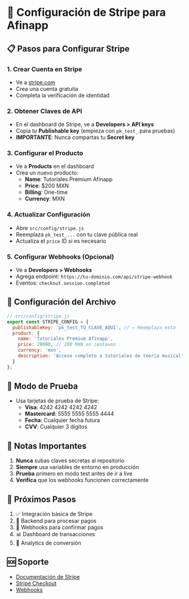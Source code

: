 # 🚀 Configuración de Stripe para Afinapp

## 📋 Pasos para Configurar Stripe

### 1. Crear Cuenta en Stripe
- Ve a [stripe.com](https://stripe.com)
- Crea una cuenta gratuita
- Completa la verificación de identidad

### 2. Obtener Claves de API
- En el dashboard de Stripe, ve a **Developers > API keys**
- Copia tu **Publishable key** (empieza con `pk_test_` para pruebas)
- **IMPORTANTE**: Nunca compartas tu **Secret key**

### 3. Configurar el Producto
- Ve a **Products** en el dashboard
- Crea un nuevo producto:
  - **Name**: Tutoriales Premium Afinapp
  - **Price**: $200 MXN
  - **Billing**: One-time
  - **Currency**: MXN

### 4. Actualizar Configuración
- Abre `src/config/stripe.js`
- Reemplaza `pk_test_...` con tu clave pública real
- Actualiza el `price` ID si es necesario

### 5. Configurar Webhooks (Opcional)
- Ve a **Developers > Webhooks**
- Agrega endpoint: `https://tu-dominio.com/api/stripe-webhook`
- Eventos: `checkout.session.completed`

## 🔧 Configuración del Archivo

```javascript
// src/config/stripe.js
export const STRIPE_CONFIG = {
  publishableKey: 'pk_test_TU_CLAVE_AQUI', // ← Reemplaza esto
  product: {
    name: 'Tutoriales Premium Afinapp',
    price: 20000, // 200 MXN en centavos
    currency: 'mxn',
    description: 'Acceso completo a tutoriales de teoría musical'
  }
};
```

## 🧪 Modo de Prueba

- Usa tarjetas de prueba de Stripe:
  - **Visa**: 4242 4242 4242 4242
  - **Mastercard**: 5555 5555 5555 4444
  - **Fecha**: Cualquier fecha futura
  - **CVV**: Cualquier 3 dígitos

## 🚨 Notas Importantes

1. **Nunca** subas claves secretas al repositorio
2. **Siempre** usa variables de entorno en producción
3. **Prueba** primero en modo test antes de ir a live
4. **Verifica** que los webhooks funcionen correctamente

## 📱 Próximos Pasos

1. ✅ Integración básica de Stripe
2. 🔄 Backend para procesar pagos
3. 🔐 Webhooks para confirmar pagos
4. 📊 Dashboard de transacciones
5. 🎯 Analytics de conversión

## 🆘 Soporte

- [Documentación de Stripe](https://stripe.com/docs)
- [Stripe Checkout](https://stripe.com/docs/payments/checkout)
- [Webhooks](https://stripe.com/docs/webhooks)

